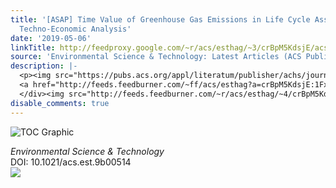 ```yaml
---
title: '[ASAP] Time Value of Greenhouse Gas Emissions in Life Cycle Assessment and
  Techno-Economic Analysis'
date: '2019-05-06'
linkTitle: http://feedproxy.google.com/~r/acs/esthag/~3/crBpM5KdsjE/acs.est.9b00514
source: 'Environmental Science & Technology: Latest Articles (ACS Publications)'
description: |-
  <p><img src="https://pubs.acs.org/appl/literatum/publisher/achs/journals/content/esthag/0/esthag.ahead-of-print/acs.est.9b00514/20190506/images/medium/es-2019-005149_0003.gif" alt="TOC Graphic"/></p><div><cite>Environmental Science & Technology</cite></div><div>DOI: 10.1021/acs.est.9b00514</div><div class="feedflare">
  <a href="http://feeds.feedburner.com/~ff/acs/esthag?a=crBpM5KdsjE:1Fxu3IRbxkI:yIl2AUoC8zA"><img src="http://feeds.feedburner.com/~ff/acs/esthag?d=yIl2AUoC8zA" border="0"></img></a>
  </div><img src="http://feeds.feedburner.com/~r/acs/esthag/~4/crBpM5KdsjE" height="1" width="1" ...
disable_comments: true
---
```

<p><img src="https://pubs.acs.org/appl/literatum/publisher/achs/journals/content/esthag/0/esthag.ahead-of-print/acs.est.9b00514/20190506/images/medium/es-2019-005149_0003.gif" alt="TOC Graphic"/></p><div><cite>Environmental Science & Technology</cite></div><div>DOI: 10.1021/acs.est.9b00514</div><div class="feedflare">
<a href="http://feeds.feedburner.com/~ff/acs/esthag?a=crBpM5KdsjE:1Fxu3IRbxkI:yIl2AUoC8zA"><img src="http://feeds.feedburner.com/~ff/acs/esthag?d=yIl2AUoC8zA" border="0"></img></a>
</div><img src="http://feeds.feedburner.com/~r/acs/esthag/~4/crBpM5KdsjE" height="1" width="1" ...
